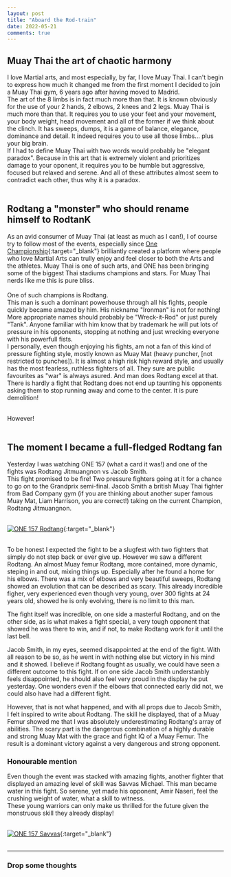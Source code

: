 ```yaml
---
layout: post
title: "Aboard the Rod-train"
date: 2022-05-21
comments: true
---
```

## Muay Thai the art of chaotic harmony

I love Martial arts, and most especially, by far, I love Muay Thai. I can't begin to express how much it changed me from the first moment I decided to join a Muay Thai gym, 6 years ago after having moved to Madrid.<br>
The art of the 8 limbs is in fact much more than that. It is known obviously for the use of your 2 hands, 2 elbows, 2 knees and 2 legs. Muay Thai is much more than that. It requires you to use your feet and your movement, your body weight, head movement and all of the former if we think about the clinch. It has sweeps, dumps, it is a game of balance, elegance, dominance and detail. It indeed requires you to use all those limbs... plus your big brain.<br>
If I had to define Muay Thai with two words would probably be "elegant paradox". Because in this art that is extremely violent and prioritizes damage to your oponent, it requires you to be humble but aggressive, focused but relaxed and serene. And all of these attributes almost seem to contradict each other, thus why it is a paradox.<br><br>

## Rodtang a "monster" who should rename himself to RodtanK

As an avid consumer of Muay Thai (at least as much as I can!), I of course try to follow most of the events, especially since [One Championship](https://www.onefc.com/){:target="_blank"} brilliantly created a platform where people who love Martial Arts can trully enjoy and feel closer to both the Arts and the athletes. Muay Thai is one of such arts, and ONE has been bringing some of the biggest Thai stadiums champions and stars. For Muay Thai nerds like me this is pure bliss.<br><br>
One of such champions is Rodtang.<br>
This man is such a dominant powerhouse through all his fights, people quickly became amazed by him. His nickname "Ironman" is not for nothing! More appropriate names should probably be "Wreck-it-Rod" or just purely "Tank". Anyone familiar with him know that by trademark he will put lots of pressure in his opponents, stopping at nothing and just wrecking everyone with his powerfull fists.<br>
I personally, even though enjoying his fights, am not a fan of this kind of pressure fighting style, mostly known as Muay Mat (heavy puncher, [not restricted to punches]). It is almost a high risk high reward style, and usually has the most fearless, ruthless fighters of all. They sure are public favourites as "war" is always asured. And man does Rodtang excel at that. There is hardly a fight that Rodtang does not end up taunting his opponents asking them to stop running away and come to the center. It is pure demolition!<br><br>

However!<br><br>

## The moment I became a full-fledged Rodtang fan

Yesterday I was watching ONE 157 (what a card it was!) and one of the fights was Rodtang Jitmuangnon vs Jacob Smith.<br>
This fight promised to be fire! Two pressure fighters going at it for a chance to go on to the Grandprix semi-final. Jacob Smith a british Muay Thai fighter from Bad Company gym (if you are thinking about another super famous Muay Mat, Liam Harrison, you are correct!) taking on the current Champion, Rodtang Jitmuangnon.<br><br>

[![ONE 157 Rodtang](https://img.youtube.com/vi/XxXGSNcaJHk/0.jpg)](https://youtu.be/S-XJn81FD_s?t=16111){:target="_blank"}
<br><br>

To be honest I expected the fight to be a slugfest with two fighters that simply do not step back or ever give up. However we saw a different Rodtang. An almost Muay femur Rodtang, more contained, more dynamic, steping in and out, mixing things up. Especially after he found a home for his elbows. There was a mix of elbows and very beautiful sweeps, Rodtang showed an evolution that can be described as scary. This already incredible figher, very experienced even though very young, over 300 fights at 24 years old, showed he is only evolving, there is no limit to this man.<br>

The fight itself was incredible, on one side a masterful Rodtang, and on the other side, as is what makes a fight special, a very tough opponent that showed he was there to win, and if not, to make Rodtang work for it until the last bell.<br>

Jacob Smith, in my eyes, seemed disappointed at the end of the fight. With all reason to be so, as he went in with nothing else but victory in his mind and it showed. I believe if Rodtang fought as usually, we could have seen a different outcome to this fight. If on one side Jacob Smith understanbly feels disappointed, he should also feel very proud in the display he put yesterday. One wonders even if the elbows that connected early did not, we could also have had a different fight.<br>

However, that is not what happened, and with all props due to Jacob Smith, I felt inspired to write about Rodtang. The skill he displayed, that of a Muay Femur showed me that I was absolutely underestimating Rodtang's array of abilities. The scary part is the dangerous combination of a highly durable and strong Muay Mat with the grace and fight IQ of a Muay Femur. The result is a dominant victory against a very dangerous and strong opponent.<br>

### Honourable mention

Even though the event was stacked with amazing fights, another fighter that displayed an amazing level of skill was Savvas Michael. This man became water in this fight. So serene, yet made his opponent, Amir Naseri, feel the crushing weight of water, what a skill to witness.<br>
These young warriors can only make us thrilled for the future given the monstruous skill they already display!<br><br>

[![ONE 157 Savvas](https://img.youtube.com/vi/kMOQa-aKNjI/0.jpg)](https://youtu.be/S-XJn81FD_s?t=8114){:target="_blank"}
<br><br>

___

### Drop some thoughts